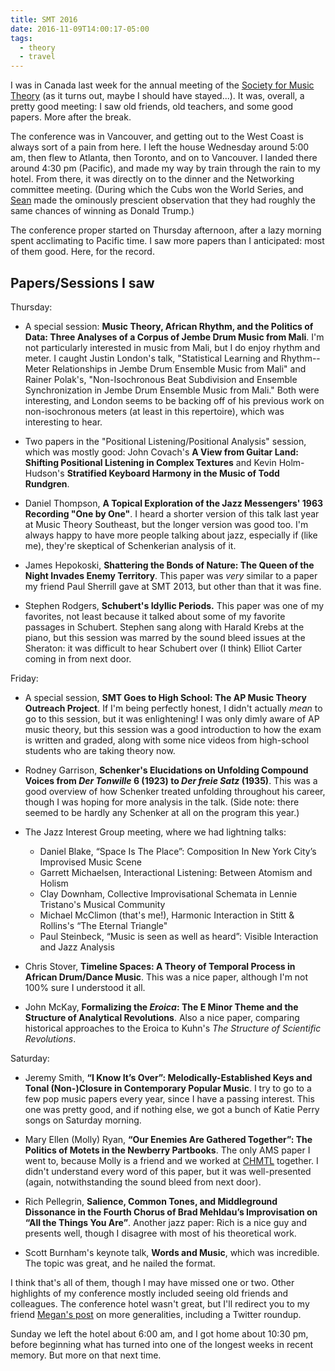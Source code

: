 ```yaml
---
title: SMT 2016
date: 2016-11-09T14:00:17-05:00
tags:
  - theory
  - travel
---
```


I was in Canada last week for the annual meeting of
the [Society for Music Theory](//societymusictheory.org) (as it turns out,
maybe I should have stayed...). It was, overall, a pretty good meeting: I saw
old friends, old teachers, and some good papers. More after the break.

<!--more-->

The conference was in Vancouver, and getting out to the West Coast is always
sort of a pain from here. I left the house Wednesday around 5:00 am, then flew
to Atlanta, then Toronto, and on to Vancouver. I landed there around 4:30 pm
(Pacific), and made my way by train through the rain to my hotel. From there,
it was directly on to the dinner and the Networking committee meeting. (During
which the Cubs won the World Series, and [Sean](//twitter.com/seanatki) made
the ominously prescient observation that they had roughly the same chances of
winning as Donald Trump.)

The conference proper started on Thursday afternoon, after a lazy morning
spent acclimating to Pacific time. I saw more papers than I anticipated: most
of them good. Here, for the record.

## Papers/Sessions I saw

Thursday:

- A special session: **Music Theory, African Rhythm, and the Politics of Data:
  Three Analyses of a Corpus of Jembe Drum Music from Mali**. I'm not
  particularly interested in music from Mali, but I do enjoy rhythm and meter.
  I caught Justin London's talk, "Statistical Learning and Rhythm--Meter
  Relationships in Jembe Drum Ensemble Music from Mali" and Rainer Polak's,
  "Non-Isochronous Beat Subdivision and Ensemble Synchronization in Jembe Drum
  Ensemble Music from Mali." Both were interesting, and London seems to be
  backing off of his previous work on non-isochronous meters (at least in this
  repertoire), which was interesting to hear.

- Two papers in the "Positional Listening/Positional Analysis" session, which
  was mostly good: John Covach's **A View from Guitar Land: Shifting
  Positional Listening in Complex Textures** and Kevin Holm-Hudson's
  **Stratified Keyboard Harmony in the Music of Todd Rundgren**.

- Daniel Thompson, **A Topical Exploration of the Jazz Messengers' 1963
  Recording "One by One"**. I heard a shorter version of this talk last year
  at Music Theory Southeast, but the longer version was good too. I'm always
  happy to have more people talking about jazz, especially if (like me),
  they're skeptical of Schenkerian analysis of it.

- James Hepokoski, **Shattering the Bonds of Nature: The Queen of the Night
  Invades Enemy Territory**. This paper was *very* similar to a paper my
  friend Paul Sherrill gave at SMT 2013, but other than that it was fine.

- Stephen Rodgers, **Schubert's Idyllic Periods.** This paper was one of my
  favorites, not least because it talked about some of my favorite passages in
  Schubert. Stephen sang along with Harald Krebs at the piano, but this
  session was marred by the sound bleed issues at the Sheraton: it was
  difficult to hear Schubert over (I think) Elliot Carter coming in from next door.


Friday:

- A special session, **SMT Goes to High School: The AP Music Theory Outreach
  Project**. If I'm being perfectly honest, I didn't actually *mean* to go to
  this session, but it was enlightening! I was only dimly aware of AP music
  theory, but this session was a good introduction to how the exam is written
  and graded, along with some nice videos from high-school students who are
  taking theory now.

- Rodney Garrison, **Schenker's Elucidations on Unfolding Compound Voices from
  *Der Tonwille* 6 (1923) to *Der freie Satz* (1935)**. This was a good
  overview of how Schenker treated unfolding throughout his career, though I
  was hoping for more analysis in the talk. (Side note: there seemed to be
  hardly any Schenker at all on the program this year.)

- The Jazz Interest Group meeting, where we had lightning talks:
    - Daniel Blake, “Space Is The Place”: Composition In New York City’s Improvised Music Scene
    - Garrett Michaelsen, Interactional Listening: Between Atomism and Holism
    - Clay Downham, Collective Improvisational Schemata in Lennie Tristano's Musical Community
    - Michael McClimon (that's me!), Harmonic Interaction in Stitt & Rollins's “The Eternal Triangle"
    - Paul Steinbeck, “Music is seen as well as heard”: Visible Interaction and Jazz Analysis

- Chris Stover, **Timeline Spaces: A Theory of Temporal Process in African
  Drum/Dance Music**. This was a nice paper, although I'm not 100% sure I
  understood it all.

- John McKay, **Formalizing the *Eroica*: The E Minor Theme and the Structure of
  Analytical Revolutions**. Also a nice paper, comparing historical approaches
  to the Eroica to Kuhn's *The Structure of Scientific Revolutions*.


Saturday:

- Jeremy Smith, **“I Know It’s Over”: Melodically-Established Keys and Tonal
  (Non-)Closure in Contemporary Popular Music**. I try to go to a few pop
  music papers every year, since I have a passing interest. This one was
  pretty good, and if nothing else, we got a bunch of Katie Perry songs on
  Saturday morning.

- Mary Ellen (Molly) Ryan, **“Our Enemies Are Gathered Together”: The Politics
  of Motets in the Newberry Partbooks**. The only AMS paper I went to, because
  Molly is a friend and we worked at [CHMTL](//chmtl.indiana.edu) together. I
  didn't understand every word of this paper, but it was well-presented
  (again, notwithstanding the sound bleed from next door).

- Rich Pellegrin, **Salience, Common Tones, and Middleground Dissonance in the
  Fourth Chorus of Brad Mehldau’s Improvisation on “All the Things You Are”**.
  Another jazz paper: Rich is a nice guy and presents well, though I disagree
  with most of his theoretical work.

- Scott Burnham's keynote talk, **Words and Music**, which was incredible. The
  topic was great, and he nailed the format.


I think that's all of them, though I may have missed one or two. Other
highlights of my conference mostly included seeing old friends and colleagues.
The conference hotel wasn't great, but I'll redirect you to my
friend
[Megan's post](//meganlavengood.com/2016/11/08/amssmt-2016-the-one-with-the-sound-bleed/) on
more generalities, including a Twitter roundup.

Sunday we left the hotel about 6:00 am, and I got home about 10:30 pm, before
beginning what has turned into one of the longest weeks in recent memory. But
more on that next time.
